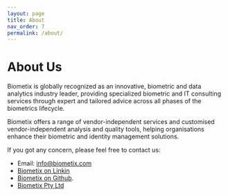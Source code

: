 ```yaml
---
layout: page
title: About
nav_order: 7
permalink: /about/
---
```


# About Us

Biometix is globally recognized as an innovative, biometric and data analytics industry leader, providing specialized biometric and IT consulting services through expert and tailored advice across all phases of the biometrics lifecycle.

Biometix offers a range of vendor-independent services and customised vendor-independent analysis and quality tools, helping organisations enhance their biometric and identity management solutions.


If you got any concern, please feel free to contact us:

- Email: <info@biometix.com>
- [Biometix on Linkin](https://www.linkedin.com/company/biometix/)
- [Biometix on Github](https://github.com/Biometix).
- [Biometix Pty Ltd](https://biometix.com/)